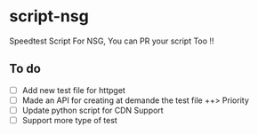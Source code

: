 # script-nsg
 Speedtest Script For NSG, You can PR your script Too !!

## To do
- [ ] Add new test file for httpget
- [ ] Made an API for creating at demande the test file ++> Priority
- [ ] Update python script for CDN Support
- [ ] Support more type of test